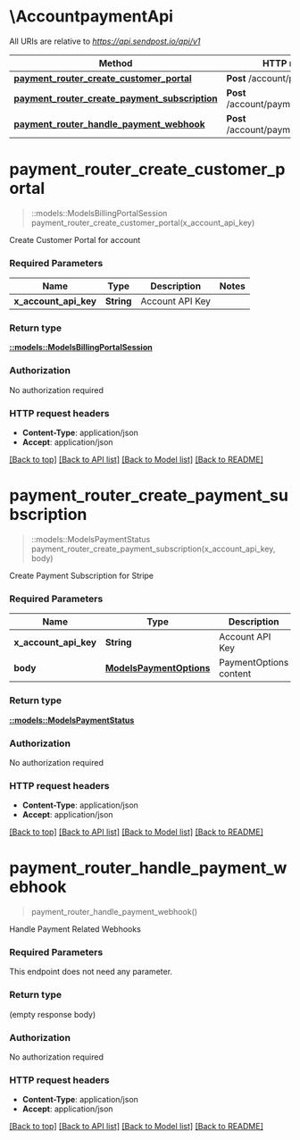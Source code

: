 # \AccountpaymentApi

All URIs are relative to *https://api.sendpost.io/api/v1*

Method | HTTP request | Description
------------- | ------------- | -------------
[**payment_router_create_customer_portal**](AccountpaymentApi.md#payment_router_create_customer_portal) | **Post** /account/payment/portal | 
[**payment_router_create_payment_subscription**](AccountpaymentApi.md#payment_router_create_payment_subscription) | **Post** /account/payment/subscription | 
[**payment_router_handle_payment_webhook**](AccountpaymentApi.md#payment_router_handle_payment_webhook) | **Post** /account/payment/webhook | 


# **payment_router_create_customer_portal**
> ::models::ModelsBillingPortalSession payment_router_create_customer_portal(x_account_api_key)


Create Customer Portal for account

### Required Parameters

Name | Type | Description  | Notes
------------- | ------------- | ------------- | -------------
  **x_account_api_key** | **String**| Account API Key | 

### Return type

[**::models::ModelsBillingPortalSession**](models.BillingPortalSession.md)

### Authorization

No authorization required

### HTTP request headers

 - **Content-Type**: application/json
 - **Accept**: application/json

[[Back to top]](#) [[Back to API list]](../README.md#documentation-for-api-endpoints) [[Back to Model list]](../README.md#documentation-for-models) [[Back to README]](../README.md)

# **payment_router_create_payment_subscription**
> ::models::ModelsPaymentStatus payment_router_create_payment_subscription(x_account_api_key, body)


Create Payment Subscription for Stripe

### Required Parameters

Name | Type | Description  | Notes
------------- | ------------- | ------------- | -------------
  **x_account_api_key** | **String**| Account API Key | 
  **body** | [**ModelsPaymentOptions**](ModelsPaymentOptions.md)| PaymentOptions content | 

### Return type

[**::models::ModelsPaymentStatus**](models.PaymentStatus.md)

### Authorization

No authorization required

### HTTP request headers

 - **Content-Type**: application/json
 - **Accept**: application/json

[[Back to top]](#) [[Back to API list]](../README.md#documentation-for-api-endpoints) [[Back to Model list]](../README.md#documentation-for-models) [[Back to README]](../README.md)

# **payment_router_handle_payment_webhook**
> payment_router_handle_payment_webhook()


Handle Payment Related Webhooks

### Required Parameters
This endpoint does not need any parameter.

### Return type

 (empty response body)

### Authorization

No authorization required

### HTTP request headers

 - **Content-Type**: application/json
 - **Accept**: application/json

[[Back to top]](#) [[Back to API list]](../README.md#documentation-for-api-endpoints) [[Back to Model list]](../README.md#documentation-for-models) [[Back to README]](../README.md)


